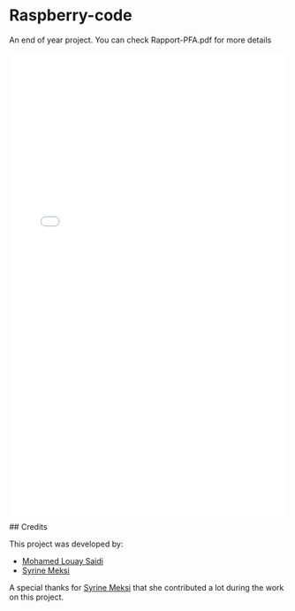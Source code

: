 # Raspberry-code
An end of year project.
You can check Rapport-PFA.pdf for more details

<embed src="Rapport-PFA.pdf" width="100%" height="850px"/>
## Credits

This project was developed by:
- [Mohamed Louay Saidi](https://github.com/MohamedLouaySaidi)
- [Syrine Meksi](https://github.com/MeksiSyrine)

A special thanks for [Syrine Meksi](https://github.com/MeksiSyrine) that she contributed a lot during the work on this project.
